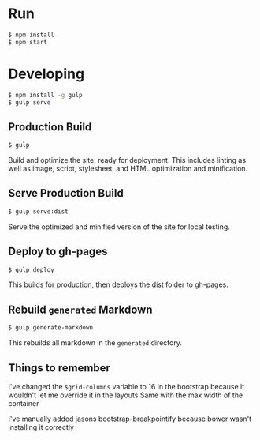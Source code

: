 # Run

```sh
$ npm install
$ npm start
```

# Developing

```sh
$ npm install -g gulp
$ gulp serve
```

## Production Build

```sh
$ gulp
```

Build and optimize the site, ready for deployment. This includes linting as well as image, script, stylesheet, and HTML optimization and minification.

## Serve Production Build

```sh
$ gulp serve:dist
```

Serve the optimized and minified version of the site for local testing.

## Deploy to gh-pages

```sh
$ gulp deploy
```

This builds for production, then deploys the dist folder to gh-pages.

## Rebuild `generated` Markdown

```sh
$ gulp generate-markdown
```

This rebuilds all markdown in the `generated` directory.

## Things to remember
I've changed the `$grid-columns` variable to 16 in the bootstrap because it wouldn't let me override it in the layouts
Same with the max width of the container


I've manually added jasons bootstrap-breakpointify because bower wasn't installing it correctly
